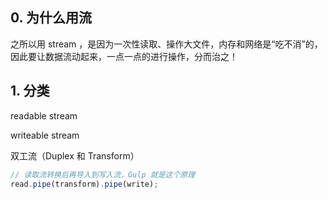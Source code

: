 ## 0. 为什么用流
之所以用 stream ，是因为一次性读取、操作大文件，内存和网络是“吃不消”的，因此要让数据流动起来，一点一点的进行操作，分而治之！

## 1. 分类
readable stream

writeable stream

双工流（Duplex 和 Transform）

```javascript
// 读取流转换后再导入到写入流，Gulp 就是这个原理
read.pipe(transform).pipe(write);
```